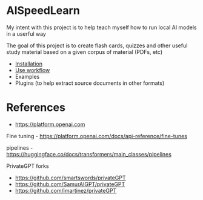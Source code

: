 # AISpeedLearn

My intent with this project is to help teach myself how to run local AI models in a userful way

The goal of this project is to create flash cards, quizzes and other useful study material based on a given corpus of material (PDFs, etc)

 * [Installation](./docs/INSTALL.md)
 * [Use workflow](./docs/workflow.md)
 * Examples
 * Plugins (to help extract source documents in other formats)
 
 # References

  - https://platform.openai.com

  Fine tuning - https://platform.openai.com/docs/api-reference/fine-tunes

  pipelines - https://huggingface.co/docs/transformers/main_classes/pipelines

  PrivateGPT forks

   - https://github.com/smartswords/privateGPT
   - https://github.com/SamurAIGPT/privateGPT
   - https://github.com/imartinez/privateGPT

   